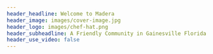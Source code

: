 ```yaml
---
header_headline: Welcome to Madera
header_image: images/cover-image.jpg
header_logo: images/chef-hat.png
header_subheadline: A Friendly Community in Gainesville Florida
header_use_video: false
---
```

